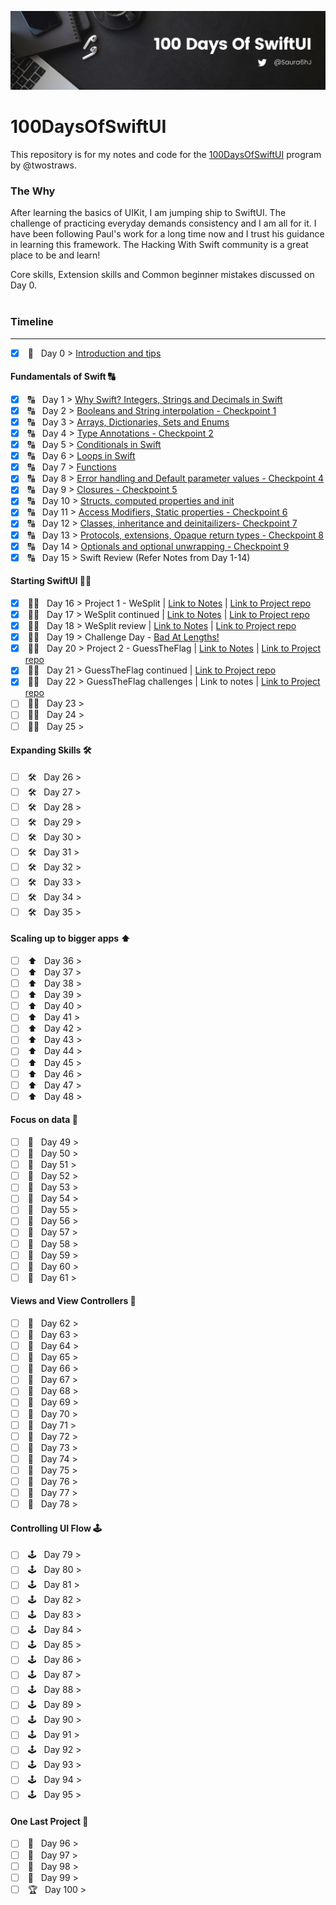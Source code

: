 ![alt text](https://github.com/SaurabhJamadagni/100DaysOfSwiftUI/blob/master/Images/banner.png)

# 100DaysOfSwiftUI

This repository is for my notes and code for the [100DaysOfSwiftUI](https://www.hackingwithswift.com/100/swiftui) program by @twostraws.

### The Why

After learning the basics of UIKit, I am jumping ship to SwiftUI. The challenge of practicing everyday demands consistency and I am all for it. I have been following Paul's work for a long time now and I trust his guidance in learning this framework. The Hacking With Swift community is a great place to be and learn!

Core skills, Extension skills and Common beginner mistakes discussed on Day 0.
<br>
<br>

### Timeline

---

- [x] &nbsp;🏁 &nbsp; Day 0 > [Introduction and tips](https://github.com/SaurabhJamadagni/100DaysOfSwiftUI/blob/a432715a53b7b7a056b78f8d08c09236d56b0e7e/Notes/day_0.md)

#### Fundamentals of Swift 🔠

- [x] &nbsp;🔠 &nbsp; Day 1 > [Why Swift? Integers, Strings and Decimals in Swift](https://github.com/SaurabhJamadagni/100DaysOfSwiftUI/blob/60404cff4b32804868afa6aa4fc02e18ae6468a6/Notes/day_1.md)
- [x] &nbsp;🔠 &nbsp; Day 2 > [Booleans and String interpolation - Checkpoint 1](https://github.com/SaurabhJamadagni/100DaysOfSwiftUI/blob/60404cff4b32804868afa6aa4fc02e18ae6468a6/Notes/day_2.md)
- [x] &nbsp;🔠 &nbsp; Day 3 > [Arrays, Dictionaries, Sets and Enums](https://github.com/SaurabhJamadagni/100DaysOfSwiftUI/blob/60404cff4b32804868afa6aa4fc02e18ae6468a6/Notes/day_3.md)
- [x] &nbsp;🔠 &nbsp; Day 4 > [Type Annotations - Checkpoint 2](https://github.com/SaurabhJamadagni/100DaysOfSwiftUI/blob/60404cff4b32804868afa6aa4fc02e18ae6468a6/Notes/day_4.md)
- [x] &nbsp;🔠 &nbsp; Day 5 > [Conditionals in Swift](https://github.com/SaurabhJamadagni/100DaysOfSwiftUI/blob/60404cff4b32804868afa6aa4fc02e18ae6468a6/Notes/day_5.md)
- [x] &nbsp;🔠 &nbsp; Day 6 > [Loops in Swift](https://github.com/SaurabhJamadagni/100DaysOfSwiftUI/blob/60404cff4b32804868afa6aa4fc02e18ae6468a6/Notes/day_6.md)
- [x] &nbsp;🔠 &nbsp; Day 7 > [Functions](https://github.com/SaurabhJamadagni/100DaysOfSwiftUI/blob/60404cff4b32804868afa6aa4fc02e18ae6468a6/Notes/day_7.md)
- [x] &nbsp;🔠 &nbsp; Day 8 > [Error handling and Default parameter values - Checkpoint 4](https://github.com/SaurabhJamadagni/100DaysOfSwiftUI/blob/60404cff4b32804868afa6aa4fc02e18ae6468a6/Notes/day_8.md)
- [x] &nbsp;🔠 &nbsp; Day 9 > [Closures - Checkpoint 5](https://github.com/SaurabhJamadagni/100DaysOfSwiftUI/blob/a432715a53b7b7a056b78f8d08c09236d56b0e7e/Notes/day_9.md)
- [x] &nbsp;🔠 &nbsp; Day 10 > [Structs, computed properties and init](https://github.com/SaurabhJamadagni/100DaysOfSwiftUI/blob/10c4fd1cc7142b2a960868dc023584741bd70b1c/Notes/day_10.md)
- [x] &nbsp;🔠 &nbsp; Day 11 > [Access Modifiers, Static properties - Checkpoint 6](https://github.com/SaurabhJamadagni/100DaysOfSwiftUI/blob/982c4428f4367f982672a978c5f1aeb1f7b43dab/Notes/day_11.md)
- [x] &nbsp;🔠 &nbsp; Day 12 > [Classes, inheritance and deinitailizers- Checkpoint 7](https://github.com/SaurabhJamadagni/100DaysOfSwiftUI/blob/982c4428f4367f982672a978c5f1aeb1f7b43dab/Notes/day_12.md)
- [x] &nbsp;🔠 &nbsp; Day 13 > [Protocols, extensions, Opaque return types - Checkpoint 8](https://github.com/SaurabhJamadagni/100DaysOfSwiftUI/blob/5f1b1cac78f469b19186816a637363d9e682da90/Notes/day_13.md)
- [x] &nbsp;🔠 &nbsp; Day 14 > [Optionals and optional unwrapping - Checkpoint 9](https://github.com/SaurabhJamadagni/100DaysOfSwiftUI/blob/56be158a557d7f8bd2698b4bdecf0e5c95158ff8/Notes/day_14.md)
- [x] &nbsp;🔠 &nbsp; Day 15 > Swift Review (Refer Notes from Day 1-14)

#### Starting SwiftUI 👨‍💻

- [x] &nbsp;👨‍💻 &nbsp; Day 16 > Project 1 - WeSplit | [Link to Notes](https://github.com/SaurabhJamadagni/100DaysOfSwiftUI/blob/35be5b319eac14f4e53fd3000041440a679ed7a3/Notes/day_16.md) | [Link to Project repo](https://github.com/SaurabhJamadagni/WeSplit-proj1)
- [x] &nbsp;👨‍💻 &nbsp; Day 17 > WeSplit continued | [Link to Notes](https://github.com/SaurabhJamadagni/100DaysOfSwiftUI/blob/bfc3b7974fc8f24993658f946a20e9c9ffe9524a/Notes/day_17.md) | [Link to Project repo](https://github.com/SaurabhJamadagni/WeSplit-proj1)
- [x] &nbsp;👨‍💻 &nbsp; Day 18 > WeSplit review | [Link to Notes](https://github.com/SaurabhJamadagni/100DaysOfSwiftUI/blob/c775e17b826afeecb9b327b5b4f51640c44d36b9/Notes/day_18.md) | [Link to Project repo](https://github.com/SaurabhJamadagni/WeSplit-proj1)
- [x] &nbsp;👨‍💻 &nbsp; Day 19 > Challenge Day - [Bad At Lengths!](https://github.com/SaurabhJamadagni/bad-at-lengths)
- [x] &nbsp;👨‍💻 &nbsp; Day 20 > Project 2 - GuessTheFlag | [Link to Notes](https://github.com/SaurabhJamadagni/100DaysOfSwiftUI/blob/ad0087c66f8f890640708a76561e9368944472d2/Notes/day_20.md) | [Link to Project repo](https://github.com/SaurabhJamadagni/GuessTheFlag-proj2)
- [x] &nbsp;👨‍💻 &nbsp; Day 21 > GuessTheFlag continued | [Link to Project repo](https://github.com/SaurabhJamadagni/GuessTheFlag-proj2)
- [x] &nbsp;👨‍💻 &nbsp; Day 22 > GuessTheFlag challenges | Link to notes | [Link to Project repo](https://github.com/SaurabhJamadagni/GuessTheFlag-proj2)
- [ ] &nbsp;👨‍💻 &nbsp; Day 23 >
- [ ] &nbsp;👨‍💻 &nbsp; Day 24 >
- [ ] &nbsp;👨‍💻 &nbsp; Day 25 >

#### Expanding Skills 🛠

- [ ] &nbsp;🛠 &nbsp; Day 26 >
- [ ] &nbsp;🛠 &nbsp; Day 27 >
- [ ] &nbsp;🛠 &nbsp; Day 28 >
- [ ] &nbsp;🛠 &nbsp; Day 29 >
- [ ] &nbsp;🛠 &nbsp; Day 30 >
- [ ] &nbsp;🛠 &nbsp; Day 31 >
- [ ] &nbsp;🛠 &nbsp; Day 32 >
- [ ] &nbsp;🛠 &nbsp; Day 33 >
- [ ] &nbsp;🛠 &nbsp; Day 34 >
- [ ] &nbsp;🛠 &nbsp; Day 35 >

#### Scaling up to bigger apps ⬆️

- [ ] &nbsp;⬆️ &nbsp; Day 36 >
- [ ] &nbsp;⬆️ &nbsp; Day 37 >
- [ ] &nbsp;⬆️ &nbsp; Day 38 >
- [ ] &nbsp;⬆️ &nbsp; Day 39 >
- [ ] &nbsp;⬆️ &nbsp; Day 40 >
- [ ] &nbsp;⬆️ &nbsp; Day 41 >
- [ ] &nbsp;⬆️ &nbsp; Day 42 >
- [ ] &nbsp;⬆️ &nbsp; Day 43 >
- [ ] &nbsp;⬆️ &nbsp; Day 44 >
- [ ] &nbsp;⬆️ &nbsp; Day 45 >
- [ ] &nbsp;⬆️ &nbsp; Day 46 >
- [ ] &nbsp;⬆️ &nbsp; Day 47 >
- [ ] &nbsp;⬆️ &nbsp; Day 48 >

#### Focus on data 🔎

- [ ] &nbsp;🔎 &nbsp; Day 49 >
- [ ] &nbsp;🔎 &nbsp; Day 50 >
- [ ] &nbsp;🔎 &nbsp; Day 51 >
- [ ] &nbsp;🔎 &nbsp; Day 52 >
- [ ] &nbsp;🔎 &nbsp; Day 53 >
- [ ] &nbsp;🔎 &nbsp; Day 54 >
- [ ] &nbsp;🔎 &nbsp; Day 55 >
- [ ] &nbsp;🔎 &nbsp; Day 56 >
- [ ] &nbsp;🔎 &nbsp; Day 57 >
- [ ] &nbsp;🔎 &nbsp; Day 58 >
- [ ] &nbsp;🔎 &nbsp; Day 59 >
- [ ] &nbsp;🔎 &nbsp; Day 60 >
- [ ] &nbsp;🔎 &nbsp; Day 61 >

#### Views and View Controllers 📲

- [ ] &nbsp;📲 &nbsp; Day 62 >
- [ ] &nbsp;📲 &nbsp; Day 63 >
- [ ] &nbsp;📲 &nbsp; Day 64 >
- [ ] &nbsp;📲 &nbsp; Day 65 >
- [ ] &nbsp;📲 &nbsp; Day 66 >
- [ ] &nbsp;📲 &nbsp; Day 67 >
- [ ] &nbsp;📲 &nbsp; Day 68 >
- [ ] &nbsp;📲 &nbsp; Day 69 >
- [ ] &nbsp;📲 &nbsp; Day 70 >
- [ ] &nbsp;📲 &nbsp; Day 71 >
- [ ] &nbsp;📲 &nbsp; Day 72 >
- [ ] &nbsp;📲 &nbsp; Day 73 >
- [ ] &nbsp;📲 &nbsp; Day 74 >
- [ ] &nbsp;📲 &nbsp; Day 75 >
- [ ] &nbsp;📲 &nbsp; Day 76 >
- [ ] &nbsp;📲 &nbsp; Day 77 >
- [ ] &nbsp;📲 &nbsp; Day 78 >

#### Controlling UI Flow 🕹

- [ ] &nbsp;🕹 &nbsp; Day 79 >
- [ ] &nbsp;🕹 &nbsp; Day 80 >
- [ ] &nbsp;🕹 &nbsp; Day 81 >
- [ ] &nbsp;🕹 &nbsp; Day 82 >
- [ ] &nbsp;🕹 &nbsp; Day 83 >
- [ ] &nbsp;🕹 &nbsp; Day 84 >
- [ ] &nbsp;🕹 &nbsp; Day 85 >
- [ ] &nbsp;🕹 &nbsp; Day 86 >
- [ ] &nbsp;🕹 &nbsp; Day 87 >
- [ ] &nbsp;🕹 &nbsp; Day 88 >
- [ ] &nbsp;🕹 &nbsp; Day 89 >
- [ ] &nbsp;🕹 &nbsp; Day 90 >
- [ ] &nbsp;🕹 &nbsp; Day 91 >
- [ ] &nbsp;🕹 &nbsp; Day 92 >
- [ ] &nbsp;🕹 &nbsp; Day 93 >
- [ ] &nbsp;🕹 &nbsp; Day 94 >
- [ ] &nbsp;🕹 &nbsp; Day 95 >

#### One Last Project 🥳

- [ ] &nbsp;🕺 &nbsp; Day 96 >
- [ ] &nbsp;🕺 &nbsp; Day 97 >
- [ ] &nbsp;🕺 &nbsp; Day 98 >
- [ ] &nbsp;🕺 &nbsp; Day 99 >
- [ ] &nbsp;🏆 &nbsp; Day 100 >
